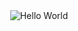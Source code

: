 <div id="header" align="center">
<img src="ihttps://media.giphy.com/media/WSBeyxvC1jH496xQGA/giphy.gif" alt="Hello World">
</div>
